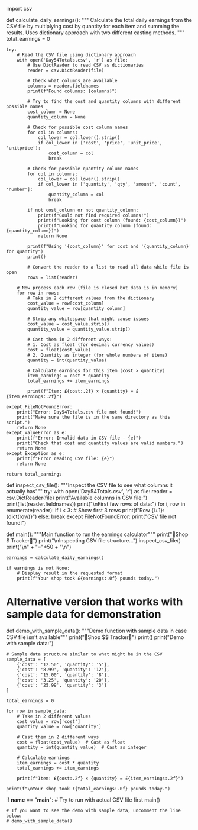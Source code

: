 import csv

def calculate_daily_earnings():
    """
    Calculate the total daily earnings from the CSV file by multiplying
    cost by quantity for each item and summing the results.
    Uses dictionary approach with two different casting methods.
    """
    total_earnings = 0
    
    try:        
        # Read the CSV file using dictionary approach
        with open('Day54Totals.csv', 'r') as file:
            # Use DictReader to read CSV as dictionaries
            reader = csv.DictReader(file)
            
            # Check what columns are available
            columns = reader.fieldnames
            print(f"Found columns: {columns}")
            
            # Try to find the cost and quantity columns with different possible names
            cost_column = None
            quantity_column = None
            
            # Check for possible cost column names
            for col in columns:
                col_lower = col.lower().strip()
                if col_lower in ['cost', 'price', 'unit_price', 'unitprice']:
                    cost_column = col
                    break
            
            # Check for possible quantity column names
            for col in columns:
                col_lower = col.lower().strip()
                if col_lower in ['quantity', 'qty', 'amount', 'count', 'number']:
                    quantity_column = col
                    break
            
            if not cost_column or not quantity_column:
                print(f"Could not find required columns!")
                print(f"Looking for cost column (found: {cost_column})")
                print(f"Looking for quantity column (found: {quantity_column})")
                return None
            
            print(f"Using '{cost_column}' for cost and '{quantity_column}' for quantity")
            print()
            
            # Convert the reader to a list to read all data while file is open
            rows = list(reader)
        
        # Now process each row (file is closed but data is in memory)
        for row in rows:
            # Take in 2 different values from the dictionary
            cost_value = row[cost_column]
            quantity_value = row[quantity_column]
            
            # Strip any whitespace that might cause issues
            cost_value = cost_value.strip()
            quantity_value = quantity_value.strip()
            
            # Cast them in 2 different ways:
            # 1. Cost as float (for decimal currency values)
            cost = float(cost_value)
            # 2. Quantity as integer (for whole numbers of items)
            quantity = int(quantity_value)
            
            # Calculate earnings for this item (cost × quantity)
            item_earnings = cost * quantity
            total_earnings += item_earnings
            
            print(f"Item: £{cost:.2f} × {quantity} = £{item_earnings:.2f}")
    
    except FileNotFoundError:
        print("Error: Day54Totals.csv file not found!")
        print("Make sure the file is in the same directory as this script.")
        return None
    except ValueError as e:
        print(f"Error: Invalid data in CSV file - {e}")
        print("Check that cost and quantity values are valid numbers.")
        return None
    except Exception as e:
        print(f"Error reading CSV file: {e}")
        return None
    
    return total_earnings

def inspect_csv_file():
    """Inspect the CSV file to see what columns it actually has"""
    try:
        with open('Day54Totals.csv', 'r') as file:
            reader = csv.DictReader(file)
            print("Available columns in CSV file:")
            print(list(reader.fieldnames))
            print("\nFirst few rows of data:")
            for i, row in enumerate(reader):
                if i < 3:  # Show first 3 rows
                    print(f"Row {i+1}: {dict(row)}")
                else:
                    break
    except FileNotFoundError:
        print("CSV file not found!")

def main():
    """Main function to run the earnings calculator"""
    print("🌟Shop $ Tracker🌟")
    print("\nInspecting CSV file structure...")
    inspect_csv_file()
    print("\n" + "="*50 + "\n")
    
    earnings = calculate_daily_earnings()
    
    if earnings is not None:
        # Display result in the requested format
        print(f"Your shop took £{earnings:.0f} pounds today.")

# Alternative version that works with sample data for demonstration
def demo_with_sample_data():
    """Demo function with sample data in case CSV file isn't available"""
    print("🌟Shop $$ Tracker🌟")
    print()
    print("Demo with sample data:")
    
    # Sample data structure similar to what might be in the CSV
    sample_data = [
        {'cost': '12.50', 'quantity': '5'},
        {'cost': '8.99', 'quantity': '12'},
        {'cost': '15.00', 'quantity': '8'},
        {'cost': '3.25', 'quantity': '20'},
        {'cost': '25.99', 'quantity': '3'}
    ]
    
    total_earnings = 0
    
    for row in sample_data:
        # Take in 2 different values
        cost_value = row['cost']
        quantity_value = row['quantity']
        
        # Cast them in 2 different ways
        cost = float(cost_value)  # Cast as float
        quantity = int(quantity_value)  # Cast as integer
        
        # Calculate earnings
        item_earnings = cost * quantity
        total_earnings += item_earnings
        
        print(f"Item: £{cost:.2f} × {quantity} = £{item_earnings:.2f}")
    
    print(f"\nYour shop took £{total_earnings:.0f} pounds today.")

if __name__ == "__main__":
    # Try to run with actual CSV file first
    main()
    
    # If you want to see the demo with sample data, uncomment the line below:
    # demo_with_sample_data()
